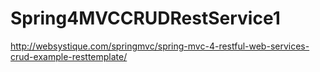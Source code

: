 # Spring4MVCCRUDRestService1

http://websystique.com/springmvc/spring-mvc-4-restful-web-services-crud-example-resttemplate/
